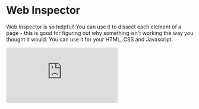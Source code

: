 # Web Inspector

Web Inspector is so helpful! You can use it to dissect each element of a page - this is good for figuring out why something isn't working the way you thought it would. You can use it for your HTML, CSS and Javascript.

<iframe src="http://player.vimeo.com/video/61665292?title=0&amp;byline=0&amp;portrait=0" frameborder="0" webkitAllowFullScreen mozallowfullscreen allowFullScreen></iframe>